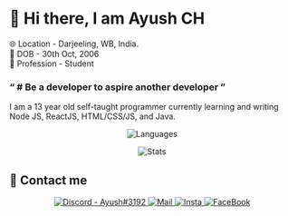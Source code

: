 # 👋 Hi there, I am Ayush CH

🌐 Location - Darjeeling, WB, India. <br />
🎂 DOB - 30th Oct, 2006 <br />
👤 Profession - Student <br />
	
### &ldquo; # Be a developer to aspire another developer &rdquo;

I am a 13 year old self-taught programmer currently learning and writing Node JS, ReactJS, HTML/CSS/JS, and Java.
<div align="center">
	
![Languages](https://github-readme-stats.vercel.app/api/top-langs/?username=itsayushch&theme=calm&layout=compact)

![Stats](https://github-readme-stats.vercel.app/api?username=itsayushch&theme=calm&layout=compact&count_private=true)
</div>

## 📧 Contact me
<div align="center">
<a href='https://discord.gg/sY57ftY'>
	<img src="https://img.shields.io/badge/Discord-Ayush%233192-B1A7F0?style=for-the-badge&logo=discord&link=https://discord.gg/sY57ftY" alt='Discord - Ayush#3192'>
</a>
<a href='mailto:ayush.chowdhury2004@gmail.com'>
	<img src="https://img.shields.io/badge/Mail-ayush.chowdhury2004%40gmail.com-B1A7F0?style=for-the-badge&logo=gmail&link=mailto:ayush.chowdhury2004@gmail.com" alt='Mail'>
</a>
<a href='https://www.instagram.com/ayushkr.me'>
	<img src="https://img.shields.io/badge/Instagram-ayushkr.me-B1A7F0?style=for-the-badge&logo=instagram&link=https://www.instagram.com/ayushkr.me" alt='Insta'>
</a>
<a href='https://www.facebook.com/ayushkr004'>
	<img src="https://img.shields.io/badge/Facebook-Ayush%20Chowdhury-B1A7F0?style=for-the-badge&logo=facebook&link=https://www.facebook.com/ayushkr004" alt='FaceBook'>
</a>
</div>



